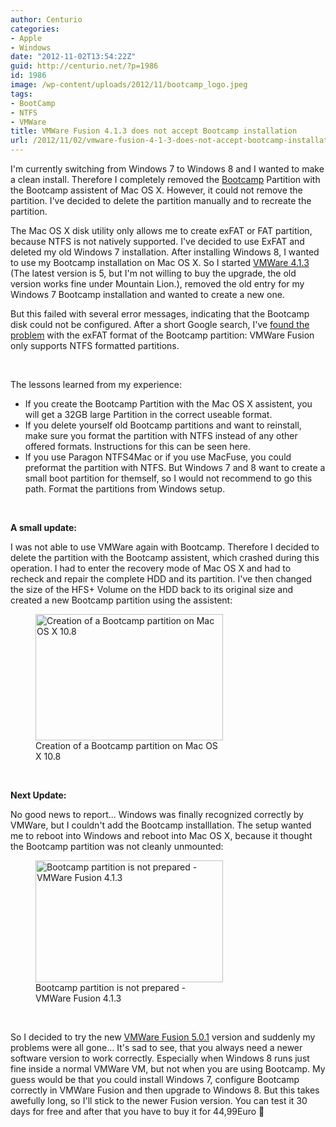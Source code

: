 ```yaml
---
author: Centurio
categories:
- Apple
- Windows
date: "2012-11-02T13:54:22Z"
guid: http://centurio.net/?p=1986
id: 1986
image: /wp-content/uploads/2012/11/bootcamp_logo.jpeg
tags:
- BootCamp
- NTFS
- VMWare
title: VMWare Fusion 4.1.3 does not accept Bootcamp installation
url: /2012/11/02/vmware-fusion-4-1-3-does-not-accept-bootcamp-installation/
---
```

I'm currently switching from Windows 7 to Windows 8 and I wanted to make a clean install. Therefore I completely removed the [Bootcamp](http://www.apple.com/support/bootcamp/) Partition with the Bootcamp assistent of Mac OS X. However, it could not remove the partition. I've decided to delete the partition manually and to recreate the partition.

The Mac OS X disk utility only allows me to create exFAT or FAT partition, because NTFS is not natively supported. I've decided to use ExFAT and deleted my old Windows 7 installation. After installing Windows 8, I wanted to use my Bootcamp installation on Mac OS X. So I started [VMWare 4.1.3](http://www.amazon.de/gp/product/B005LTV8G0) (The latest version is 5, but I'm not willing to buy the upgrade, the old version works fine under Mountain Lion.), removed the old entry for my Windows 7 Bootcamp installation and wanted to create a new one.

But this failed with several error messages, indicating that the Bootcamp disk could not be configured. After a short Google search, I've [found the problem](http://translate.google.de/translate?sl=de&tl=en&js=n&prev=_t&hl=de&ie=UTF-8&layout=2&eotf=1&u=http%3A%2F%2Fvmware-forum.de%2Fviewtopic.php%3Ft%3D20367&act=url) with the exFAT format of the Bootcamp partition: VMWare Fusion only supports NTFS formatted partitions.

&nbsp;

The lessons learned from my experience:

  * If you create the Bootcamp Partition with the Mac OS X assistent, you will get a 32GB large Partition in the correct useable format.
  * If you delete yourself old Bootcamp partitions and want to reinstall, make sure you format the partition with NTFS instead of any other offered formats. Instructions for this can be seen here.
  * If you use Paragon NTFS4Mac or if you use MacFuse, you could preformat the partition with NTFS. But Windows 7 and 8 want to create a small boot partition for themself, so I would not recommend to go this path. Format the partitions from Windows setup.

&nbsp;

**A small update:**

I was not able to use VMWare again with Bootcamp. Therefore I decided to delete the partition with the Bootcamp assistent, which crashed during this operation. I had to enter the recovery mode of Mac OS X and had to recheck and repair the complete HDD and its partition. I've then changed the size of the HFS+ Volume on the HDD back to its original size and created a new Bootcamp partition using the assistent:

<figure id="attachment_1996" aria-describedby="caption-attachment-1996" style="width: 300px" class="wp-caption aligncenter"><a href="http://centurio.net/wp-content/uploads/2012/11/createBootcampPartition.png" data-rel="lightbox-image-0" data-rl\_title="" data-rl\_caption="" title=""><img loading="lazy" class="size-medium wp-image-1996" title="Creation of a  Bootcamp partition on Mac OS X 10.8" src="http://centurio.net/wp-content/uploads/2012/11/createBootcampPartition-300x202.png" alt="Creation of a  Bootcamp partition on Mac OS X 10.8" width="300" height="202" srcset="https://centurio.net/wp-content/uploads/2012/11/createBootcampPartition-300x202.png 300w, https://centurio.net/wp-content/uploads/2012/11/createBootcampPartition.png 782w" sizes="(max-width: 300px) 100vw, 300px" /></a><figcaption id="caption-attachment-1996" class="wp-caption-text">Creation of a Bootcamp partition on Mac OS X 10.8</figcaption></figure>

&nbsp;

**Next Update:**

No good news to report... Windows was finally recognized correctly by VMWare, but I couldn't add the Bootcamp installlation. The setup wanted me to reboot into Windows and reboot into Mac OS X, because it thought the Bootcamp partition was not cleanly unmounted:

<figure id="attachment_1998" aria-describedby="caption-attachment-1998" style="width: 300px" class="wp-caption aligncenter"><a href="http://centurio.net/wp-content/uploads/2012/11/BootcampNotPrepared.png" data-rel="lightbox-image-1" data-rl\_title="" data-rl\_caption="" title=""><img loading="lazy" class="size-medium wp-image-1998" title="Bootcamp partition is not prepared - VMWare Fusion 4.1.3" src="http://centurio.net/wp-content/uploads/2012/11/BootcampNotPrepared-300x195.png" alt="Bootcamp partition is not prepared - VMWare Fusion 4.1.3" width="300" height="195" srcset="https://centurio.net/wp-content/uploads/2012/11/BootcampNotPrepared-300x195.png 300w, https://centurio.net/wp-content/uploads/2012/11/BootcampNotPrepared.png 434w" sizes="(max-width: 300px) 100vw, 300px" /></a><figcaption id="caption-attachment-1998" class="wp-caption-text">Bootcamp partition is not prepared - VMWare Fusion 4.1.3</figcaption></figure>

&nbsp;

So I decided to try the new [VMWare Fusion 5.0.1](http://www.amazon.de/gp/product/B008VLUE24) version and suddenly my problems were all gone... It's sad to see, that you always need a newer software version to work correctly. Especially when Windows 8 runs just fine inside a normal VMWare VM, but not when you are using Bootcamp. My guess would be that you could install Windows 7, configure Bootcamp correctly in VMWare Fusion and then upgrade to Windows 8. But this takes awefully long, so I'll stick to the newer Fusion version. You can test it 30 days for free and after that you have to buy it for 44,99Euro 🙁

&nbsp;